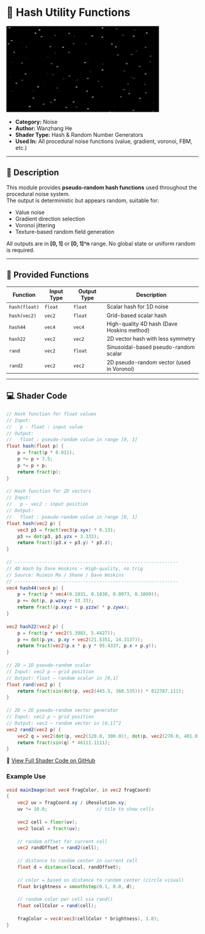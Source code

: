 # 🧩 Hash Utility Functions

<img src="https://github.com/friedaxvictoria/procedural_shader_framework/blob/main/shaders/screenshots/noise/hash_function_visualization.png?raw=true" alt="Hash Function Visualization" width="400" height="225">


- **Category:** Noise 
- **Author:** Wanzhang He  
- **Shader Type:** Hash & Random Number Generators  
- **Used In:** All procedural noise functions (value, gradient, voronoi, FBM, etc.)

---

## 🧠 Description

This module provides **pseudo-random hash functions** used throughout the procedural noise system.  
The output is deterministic but appears random, suitable for:

- Value noise  
- Gradient direction selection  
- Voronoi jittering  
- Texture-based random field generation

All outputs are in **[0, 1]** or **[0, 1]^n** range. No global state or uniform random is required.

---

## 🔑 Provided Functions

| Function     | Input Type | Output Type | Description                                   |
|--------------|------------|-------------|-----------------------------------------------|
| `hash(float)`| `float`    | `float`     | Scalar hash for 1D noise                      |
| `hash(vec2)` | `vec2`     | `float`     | Grid-based scalar hash                        |
| `hash44`     | `vec4`     | `vec4`      | High-quality 4D hash (Dave Hoskins method)    |
| `hash22`     | `vec2`     | `vec2`      | 2D vector hash with less symmetry             |
| `rand`       | `vec2`     | `float`     | Sinusoidal-based pseudo-random scalar         |
| `rand2`      | `vec2`     | `vec2`      | 2D pseudo-random vector (used in Voronoi)     |

---

## 💻 Shader Code

```glsl
// Hash function for float values
// Input: 
//   p - float : input value
// Output:
//   float : pseudo-random value in range [0, 1]
float hash(float p) {
    p = fract(p * 0.011);
    p *= p + 7.5;
    p *= p + p;
    return fract(p);
}

// Hash function for 2D vectors
// Input:
//   p - vec2 : input position
// Output:
//   float : pseudo-random value in range [0, 1]
float hash(vec2 p) {
    vec3 p3 = fract(vec3(p.xyx) * 0.13);
    p3 += dot(p3, p3.yzx + 3.333);
    return fract((p3.x + p3.y) * p3.z);
}

// ------------------------------------------------------------
// 4D Hash by Dave Hoskins – High-quality, no trig
// Source: Ruimin Ma / Shane / Dave Hoskins
// ------------------------------------------------------------
vec4 hash44(vec4 p) {
    p = fract(p * vec4(0.1031, 0.1030, 0.0973, 0.1099));
    p += dot(p, p.wzxy + 33.33);
    return fract((p.xxyz + p.yzzw) * p.zywx);
}

vec2 hash22(vec2 p) {
    p = fract(p * vec2(5.3983, 5.4427));
    p += dot(p.yx, p.xy + vec2(21.5351, 14.3137));
    return fract(vec2(p.x * p.y * 95.4337, p.x + p.y));
}

// 2D → 1D pseudo-random scalar
// Input: vec2 p — grid position
// Output: float — random scalar in [0,1]
float rand(vec2 p) {
    return fract(sin(dot(p, vec2(445.5, 360.535))) * 812787.111);
}

// 2D → 2D pseudo-random vector generator
// Input: vec2 p — grid position
// Output: vec2 — random vector in [0,1]^2
vec2 rand2(vec2 p) {
    vec2 q = vec2(dot(p, vec2(120.0, 300.0)), dot(p, vec2(270.0, 401.0)));
    return fract(sin(q) * 46111.1111);
}
```
🔗 [View Full Shader Code on GitHub](https://github.com/friedaxvictoria/procedural_shader_framework/blob/main/shaders/shaders/noise/hash.glsl)
### Example Use
```glsl
void mainImage(out vec4 fragColor, in vec2 fragCoord)
{
    vec2 uv = fragCoord.xy / iResolution.xy;
    uv *= 10.0;                  // tile to show cells

    vec2 cell = floor(uv);
    vec2 local = fract(uv);

    // random offset for current cell
    vec2 randOffset = rand2(cell);

    // distance to random center in current cell
    float d = distance(local, randOffset);

    // color = based on distance to random center (circle visual)
    float brightness = smoothstep(0.1, 0.0, d);

    // random color per cell via rand()
    float cellColor = rand(cell);

    fragColor = vec4(vec3(cellColor * brightness), 1.0);
}
```
